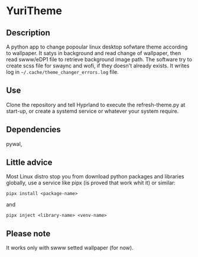 # YuriTheme

## Description

A python app to change popoular linux desktop sofwtare theme according to wallpaper. It satys in background and read change of wallpaper, then read swww/eDP1 file to retrieve background image path.
The software try to create scss file for swaync and wofi, if they doesn't already exists.
It writes log in `~/.cache/theme_changer_errors.log` file.

## Use

Clone the repository and tell Hyprland to execute the refresh-theme.py at start-up, or create a systemd service or whatever your system require.

## Dependencies

pywal,

## Little advice

Most Linux distro stop you from download python packages and libraries globally, use a service like pipx (is proved that work whit it) or similar:

`pipx install <package-name>`

and

`pipx inject <library-name> <venv-name>`

## Please note

It works only with swww setted wallpaper (for now).
